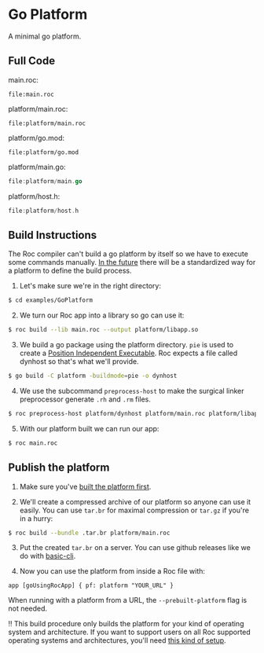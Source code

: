 # Go Platform

A minimal go platform.

## Full Code

main.roc:
```roc
file:main.roc
```

platform/main.roc:
```roc
file:platform/main.roc
```

platform/go.mod:
```
file:platform/go.mod
```

platform/main.go:
```go
file:platform/main.go
```

platform/host.h:
```c
file:platform/host.h
```

## Build Instructions

The Roc compiler can't build a go platform by itself so we have to execute some commands manually. [In the future](https://github.com/roc-lang/roc/issues/6414) there will be a standardized way for a platform to define the build process.

1. Let's make sure we're in the right directory:
```bash
$ cd examples/GoPlatform
```

2. We turn our Roc app into a library so go can use it:
```bash
$ roc build --lib main.roc --output platform/libapp.so
```

3. We build a go package using the platform directory. `pie` is used to create a [Position Independent Executable](https://en.wikipedia.org/wiki/Position-independent_code). Roc expects a file called dynhost so that's what we'll provide.
```bash
$ go build -C platform -buildmode=pie -o dynhost
```

4. We use the subcommand `preprocess-host` to make the surgical linker preprocessor generate `.rh` and `.rm` files.
```bash
$ roc preprocess-host platform/dynhost platform/main.roc platform/libapp.so
```

5. With our platform built we can run our app:
```bash
$ roc main.roc
```


## Publish the platform

1. Make sure you've [built the platform first](#build-instructions).

2. We'll create a compressed archive of our platform so anyone can use it easily. You can use `tar.br` for maximal compression or `tar.gz` if you're in a hurry:
```bash
$ roc build --bundle .tar.br platform/main.roc
```

3. Put the created `tar.br` on a server. You can use github releases like we do with [basic-cli](https://github.com/roc-lang/basic-cli/releases).

4. Now you can use the platform from inside a Roc file with:
```roc
app [goUsingRocApp] { pf: platform "YOUR_URL" }
```

When running with a platform from a URL, the `--prebuilt-platform` flag is not needed.

‼ This build procedure only builds the platform for your kind of operating system and architecture. If you want to support users on all Roc supported operating systems and architectures, you'll need [this kind of setup](https://github.com/roc-lang/roc/blob/main/.github/workflows/basic_cli_build_release.yml).
